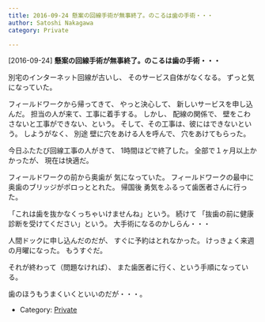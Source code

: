 ```yaml
---
title: 2016-09-24 懸案の回線手術が無事終了。のこるは歯の手術・・・
author: Satoshi Nakagawa
category: Private

---
```


[2016-09-24] **懸案の回線手術が無事終了。のこるは歯の手術・・・** 

 別宅のインターネット回線が古いし、
そのサービス自体がなくなる。
ずっと気になっていた。

 フィールドワークから帰ってきて、
やっと決心して、
新しいサービスを申し込んだ。
担当の人が来て、工事に着手する。
しかし、
配線の関係で、
壁をこわさないと工事ができない、という。
そして、その工事は、彼にはできないという。
しようがなく、
別途 壁に穴をあける人を呼んで、
穴をあけてもらった。

 今日ふたたび回線工事の人がきて、
1時間ほどで終了した。
全部で１ヶ月以上かかったが、
現在は快適だ。

 フィールドワークの前から奥歯が
気になっていた。
フィールドワークの最中に
奥歯のブリッジがポロっととれた。
帰国後 勇気をふるって歯医者さんに行った。

 「これは歯を抜かなくっちゃいけませんね」という。
続けて
「抜歯の前に健康診断を受けてください」という。
大手術になるのかしらん・・・

 人間ドックに申し込んだのだが、
すぐに予約はとれなかった。
けっきょく来週の月曜になった。
もうすぐだ。

 それが終わって（問題なければ）、
また歯医者に行く、という手順になっている。

 歯のほうもうまくいくといいのだが・・・。

- Category: [Private](https://merapano.github.io/categories.html#Private)

